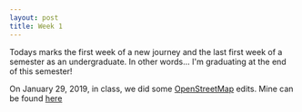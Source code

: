 ```yaml
---
layout: post
title: Week 1
---
```


Todays marks the first week of a new journey and the last first week of a semester as an undergraduate. In other words... I'm graduating at the end of this semester!

On January 29, 2019, in class, we did some [OpenStreetMap](https://en.wikipedia.org/wiki/OpenStreetMap) edits. Mine can be found [here](https://www.openstreetmap.org/user/DanielMateo/history)